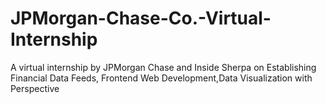 # JPMorgan-Chase-Co.-Virtual-Internship
A virtual internship by JPMorgan Chase and Inside Sherpa on Establishing Financial Data Feeds, Frontend Web Development,Data Visualization with Perspective
